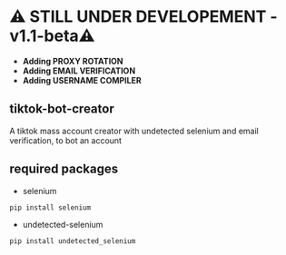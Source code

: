 # ⚠️ STILL UNDER DEVELOPEMENT - v1.1-beta⚠️

- **Adding PROXY ROTATION**
- **Adding EMAIL VERIFICATION**
- **Adding USERNAME COMPILER**

## tiktok-bot-creator
A tiktok mass account creator with undetected selenium and email verification, to bot an account

## required packages
- selenium
```
pip install selenium
```
- undetected-selenium 
```
pip install undetected_selenium
```
